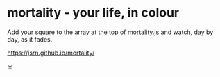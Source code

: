 # mortality - your life, in colour

Add your square to the array at the top of [mortality.js](https://github.com/jsrn/mortality/blob/master/mortality.js) and watch, day by day, as it fades.

https://jsrn.github.io/mortality/

:skull_and_crossbones: 

